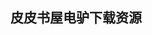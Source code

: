 ## 皮皮书屋电驴下载资源 

[Facts and Fallacies of Software Engineering.chm]: (ed2k://|file|Facts%20and%20Fallacies%20of%20Software%20Engineering.chm|363758|8c55bc99b0a99d9e76a3e7a43eb96a2c|h=codf36ybbvnjlzwode5t6tmc42bfw6j4|/)

[Microsoft SQL Server 2012 High-Performance T-SQL Using Window Functions.pdf]: (ed2k://|file|Microsoft%20SQL%20Server%202012%20High-Performance%20T-SQL%20Using%20Window%20Functions.pdf|3771864|4bf3c154e7d97ea0dd955e6f123bfde5|h=xrepjjwp3jcq2cti7jeexhsvxuiyltzj|/)

[ZigBee无线网络技术入门与实战.pdf]: (ed2k://|file|ZigBee%E6%97%A0%E7%BA%BF%E7%BD%91%E7%BB%9C%E6%8A%80%E6%9C%AF%E5%85%A5%E9%97%A8%E4%B8%8E%E5%AE%9E%E6%88%98.pdf|29389668|e66aeac61812ee617b478d99868ae5ff|h=ukpnobrhjmly2lv5q6sf4f6xbgus5j5e|/)

[Windows NT File System Internals.pdf]: (ed2k://|file|Windows%20NT%20File%20System%20Internals.pdf|15896792|26fc2e3d446cec64fc6230fc74c9b9d2|h=sfo7qzmgarhdqck4grwb7yffeg2ywx4x|/)

[Object-oriented Programmierung with ANSI-C.pdf]: (ed2k://|file|Object-oriented%20Programmierung%20with%20ANSI-C.pdf|1233066|69df285c0bff4fe2f85e4d8b9f25c1f3|h=b6fvoqy6ggnd4cj6punc6nhohbq74okc|/)

[MCTS 70-448 Microsoft SQL Server 2008 Business Intelligence Development and Maintenance.pdf]: (ed2k://|file|MCTS%2070-448%20Microsoft%20SQL%20Server%202008%20Business%20Intelligence%20Development%20and%20Maintenance.pdf|7906088|82b1fe75a2101c4d7ad8311619fb4c9b|h=wdy7p2gkh26rdkcc4ummvhhsafbyhy5q|/)

[VMware VI3 Implementation and Administration.pdf]: (ed2k://|file|VMware%20VI3%20Implementation%20and%20Administration.pdf|17216779|1791fc6566b33876a15e9569cf23cce1|h=345mcdklxupb2utmwraugnvx6czuvbhb|/)

[Eclipse IDE Pocket Guide.chm]: (ed2k://|file|Eclipse%20IDE%20Pocket%20Guide.chm|361803|b90a7da8ad7f7dc58340d0bc1fed27e9|h=2wsnafkoi7tqmthcttuaqk7qiduuc2wr|/)

[Handbook of Web Log Analysis.pdf]: (ed2k://|file|Handbook%20of%20Web%20Log%20Analysis.pdf|14160680|93665d4cb48855f823db93ee69cbc692|h=jcikrvqpy7ded2bhhoc6ehk7urosswjh|/)

[Pragmatic Programmer, The_ From Journeyman to Master.chm]: (ed2k://|file|Pragmatic%20Programmer%2C%20The_%20From%20Journeyman%20to%20Master.chm|950148|09e61f1b6fc35c49ff2602d4777df061|h=2uaqg2fdo636nlcs7zui3nihku2hzf42|/)

[Ubuntu Server最佳方案（二）.pdf]: (ed2k://|file|Ubuntu%20Server%E6%9C%80%E4%BD%B3%E6%96%B9%E6%A1%88%EF%BC%88%E4%BA%8C%EF%BC%89.pdf|29395598|c3b1ae37766b39f531c16ce4b5595ea9|h=izsdzpa6jn7dikiipmjhqsnkdslwlkq3|/)

[Photoshop CS5_ Top 100 Simplified Tips and Tricks (2010).pdf]: (ed2k://|file|Photoshop%20CS5_%20Top%20100%20Simplified%20Tips%20and%20Tricks%20%282010%29.pdf|28836881|970ae4b757ecb6ae5194f9b22e3106d2|h=r7xpwlyouz4oa5j5al4l2qxji5o5uke7|/)

[项目自动化之道.pdf]: (ed2k://|file|%E9%A1%B9%E7%9B%AE%E8%87%AA%E5%8A%A8%E5%8C%96%E4%B9%8B%E9%81%93.pdf|10122231|0477c2b30ddec20be4668c935be92aba|h=7kotrioviv72jq3xrpdgux6uwcawekdg|/)

[Calculus Made Easy.pdf]: (ed2k://|file|Calculus%20Made%20Easy.pdf|17283051|f9b9fec7ce288e964ad1254f65f2f716|h=b33zwmg6szwr2uojtw5ola5pjx32tb6c|/)

[Programming Languages.pdf]: (ed2k://|file|Programming%20Languages.pdf|6286413|b78d856af2fbb4de19c2a2fe646c9516|h=xqdtbtajryxq4rsoohdp2vdmxvfxqfgz|/)

[The Little MLer (EPUB).pdf]: (ed2k://|file|The%20Little%20MLer%20%28EPUB%29.pdf|14087704|3e5bf55b3b8c6a2320aa6e0a3e554e74|h=ev2j6lxwi2dllu6f4sfuxaacbdhaavv6|/)

[ANSI Common LISP.pdf]: (ed2k://|file|ANSI%20Common%20LISP.pdf|6133645|fefb3a5c361a0c1b724d4bd49c22b0b5|h=nmptac66baw5cjbt37y27likjlrmpgya|/)

[Pro ADO.NET Data Services_ Working with RESTful Data.pdf]: (ed2k://|file|Pro%20ADO.NET%20Data%20Services_%20Working%20with%20RESTful%20Data.pdf|3769823|e30e94de663b58819e625d671f20fe90|h=rasftvocwmm4n67tsr47e6xi2p6fjc43|/)

[AdvancED Flex 4.pdf]: (ed2k://|file|AdvancED%20Flex%204.pdf|14281140|b73d0a8f48aeeab8da856a38ec5d539d|h=ewjatlcowyc6mv7cblh2jnlk5h7ddbm7|/)

[InDesign CS5 For Dummies.pdf]: (ed2k://|file|InDesign%20CS5%20For%20Dummies.pdf|9976720|54f659ff4411b65cce8104c0259799e5|h=vy7afkh2jjwepzwcbadzgcvtgueoshdn|/)

[PDF Explained.pdf]: (ed2k://|file|PDF%20Explained.pdf|6306982|80029da11abc98fc392853f3c64e7bf2|h=cmmyg6npekvmqyqxdlbkoiqgqr2sn2at|/)

[VIM用户手册中文版.pdf]: (ed2k://|file|VIM%E7%94%A8%E6%88%B7%E6%89%8B%E5%86%8C%E4%B8%AD%E6%96%87%E7%89%88.pdf|2341712|5019e2544c1d7dcba17e5f60289dea25|h=rbofvka25nwfne2yzdd76ukbjjfdize7|/)

[Learning Flex 4_ Getting Up to Speed with Rich Internet Application Design and Development.pdf]: (ed2k://|file|Learning%20Flex%204_%20Getting%20Up%20to%20Speed%20with%20Rich%20Internet%20Application%20Design%20and%20Development.pdf|6863381|bcea14e5ca1451b525e4b78f4db88057|h=wwxe2zhknjeozybbwpgr64ujayrtkzyt|/)

[Principal Component Analysis.pdf]: (ed2k://|file|Principal%20Component%20Analysis.pdf|3315850|c325120fdfccc587022dd7427d1114fa|h=rmt334lib5yrqih4wdwqxqa2ganar34a|/)

[PHP and MySQL by Example.pdf]: (ed2k://|file|PHP%20and%20MySQL%20by%20Example.pdf|22729477|5e28a0ca794121d84bb1bc2c1d0bf45d|h=2kfkjcwg4x4fz7v6oaacrmrlml5ppt3l|/)

[RESTful Web Services Cookbook.pdf]: (ed2k://|file|RESTful%20Web%20Services%20Cookbook.pdf|2504908|4ac8e9c7cb5e1e41854971628123626b|h=4ocluj5spfrxsr7oqxpotcxjsujqniur|/)

[Sexy Web Design_ Creating Interfaces that Work.pdf]: (ed2k://|file|Sexy%20Web%20Design_%20Creating%20Interfaces%20that%20Work.pdf|72918114|b750bec4aafd9960f8192bfa9ef0f7f4|h=lg7j7z2mwh6y363zuvkyeefy7l7pjajo|/)

[Doctrine ORM for PHP.pdf]: (ed2k://|file|Doctrine%20ORM%20for%20PHP.pdf|2381511|931dccdd36f638e579a346d62b76b5ec|h=6mzduimnc7v3kq26blskesffqwgvviog|/)

[操作系统-内核与设计原理(第四版).pdf]: (ed2k://|file|%E6%93%8D%E4%BD%9C%E7%B3%BB%E7%BB%9F-%E5%86%85%E6%A0%B8%E4%B8%8E%E8%AE%BE%E8%AE%A1%E5%8E%9F%E7%90%86%28%E7%AC%AC%E5%9B%9B%E7%89%88%29.pdf|17121744|8cbd13d2ecbb0e43cc6bc97b04d2f419|h=npl3yayffmpmzjpzge4w5ymsslostufe|/)

[ISA System Architecture (3rd Edition).pdf]: (ed2k://|file|ISA%20System%20Architecture%20%283rd%20Edition%29.pdf|22546644|9ceb8278bd8f3e8ccf4860ced15164f7|h=kjdvf7zsq3sxlgg3bxhtukolfnwtb4uy|/)

[Expert Shell Scripting.pdf]: (ed2k://|file|Expert%20Shell%20Scripting.pdf|1473684|2399636b7f83546df83478a38056db1b|h=qrxcewixpx4mwmfg2e5vlblnopr3dx62|/)

[Getting the Hang of Web Typography.pdf]: (ed2k://|file|Getting%20the%20Hang%20of%20Web%20Typography.pdf|13906742|dcf1a96b625827a6ba600de4ece5a31d|h=hi65d7thyv5prmkdnhhlec3qhlvmy2au|/)

[JIRA 4 Essentials.pdf]: (ed2k://|file|JIRA%204%20Essentials.pdf|5831081|9d3e24278031a3bbbf29cd7b0112eb16|h=tagyfnez6u6jmkntcq2dgygdvhj4iyc4|/)

[不确定性人工智能.pdf]: (ed2k://|file|%E4%B8%8D%E7%A1%AE%E5%AE%9A%E6%80%A7%E4%BA%BA%E5%B7%A5%E6%99%BA%E8%83%BD.pdf|28720575|e46a401d23f504ffc8cec8f51e4dd9cd|h=6em472d2baaejsbqsppnjervavkrecbf|/)

[Modern Operating Systems 3rd edition(单面版).pdf]: (ed2k://|file|Modern%20Operating%20Systems%203rd%20edition%28%E5%8D%95%E9%9D%A2%E7%89%88%29.pdf|7521818|bb8308baf5adffff1fdd32eed3f170ed|h=bio2yftwpwlscq7rsz3bvjdhvbpeugof|/)

[My New iPad.pdf]: (ed2k://|file|My%20New%20iPad.pdf|47149279|382f8330302ecdd579c913d37721d009|h=5ddnl6h5xld34n6odgijk4smjxmhjhkz|/)

[css 3.0 参考手册.chm]: (ed2k://|file|css%203.0%20%E5%8F%82%E8%80%83%E6%89%8B%E5%86%8C.chm|389660|9dc4d3bbb83438cefbffe7e9ceabe554|h=3beha5rxnf6emwwloeh54pal3vu2euzf|/)

[Information Computing and Applications.pdf]: (ed2k://|file|Information%20Computing%20and%20Applications.pdf|8808572|905e121fd09013781d76505b89b7a70a|h=edldw6kkpvf7hgshnvip3tqlc5hkuico|/)

[Play Framework Cookbook.pdf]: (ed2k://|file|Play%20Framework%20Cookbook.pdf|2028879|b4590f8725ff51e2063a613d4ff9c0cd|h=adh6yddidi4ncybjr3krnnxc6xrmdar4|/)

[Improving Web Application Security_ Threats and Countermeasures.chm]: (ed2k://|file|Improving%20Web%20Application%20Security_%20Threats%20and%20Countermeasures.chm|6440160|a1eeee61e5c56d4edd8a2098006e1778|h=64jgm74r4f6drezt2wq4hvrffrc7gskc|/)

[Programming Groovy 2_ Dynamic Productivity for the Java Developer.pdf]: (ed2k://|file|Programming%20Groovy%202_%20Dynamic%20Productivity%20for%20the%20Java%20Developer.pdf|9313225|a4ca229a86591c8e642aad3d54f97517|h=32mn6vrsgsyax4ybamrn4bcisvomafnd|/)

[深入浅出MySQL  第2部分(文件超过50M,分2部分).pdf]: (ed2k://|file|%E6%B7%B1%E5%85%A5%E6%B5%85%E5%87%BAMySQL%20%20%E7%AC%AC2%E9%83%A8%E5%88%86%28%E6%96%87%E4%BB%B6%E8%B6%85%E8%BF%8750M%2C%E5%88%862%E9%83%A8%E5%88%86%29.pdf|51861925|3b9da7e7e40f00424aec0f5530361fac|h=gsqjdlmxjkpm3cooxcn64cuyw3jqaudl|/)

[Relational and XML Data Exchange.pdf]: (ed2k://|file|Relational%20and%20XML%20Data%20Exchange.pdf|850850|cc25c931a1e718a1d1e9fd0de871f72a|h=qoxtgr4nrmn4qunrcbnfqd7rkl4vjcdu|/)

[Evernote超效率数位笔记术.pdf]: (ed2k://|file|Evernote%E8%B6%85%E6%95%88%E7%8E%87%E6%95%B0%E4%BD%8D%E7%AC%94%E8%AE%B0%E6%9C%AF.pdf|26100017|468704a9f7ab738bbe8e339834c8236f|h=3cef3cfqdxqameqcsj4uahrwnek33tet|/)

[A Brief History of Computing, Second Edition.pdf]: (ed2k://|file|A%20Brief%20History%20of%20Computing%2C%20Second%20Edition.pdf|4839888|bf470c3139ca656f08581ec586417143|h=repepj3bnisf66j463mwwajcczbrtxrb|/)

[代码阅读方法和实践.pdf]: (ed2k://|file|%E4%BB%A3%E7%A0%81%E9%98%85%E8%AF%BB%E6%96%B9%E6%B3%95%E5%92%8C%E5%AE%9E%E8%B7%B5.pdf|40287221|41e4122c65a84dc1913c63aa65aa4fb9|h=fxqfonk3npap6sptv2amekabc3v5qlbg|/)

[Microsoft Outlook for Mac 2011 Step by Step.pdf]: (ed2k://|file|Microsoft%20Outlook%20for%20Mac%202011%20Step%20by%20Step.pdf|50571633|10fb6716b3f1dad63faeb210d5eb26be|h=quq3ybovlbyig2hxoijxorz4ioah3w7h|/)

[The Quick Python Book, Second Edition.pdf]: (ed2k://|file|The%20Quick%20Python%20Book%2C%20Second%20Edition.pdf|4625966|3a5ba21b688f7c1e5fb9880de2c0acc7|h=xiltpnoheksh527px7ogcznofpz4dchl|/)

[使用Perl实现系统管理自动化(第二版)(ZIP卷1).pdf]: (ed2k://|file|%E4%BD%BF%E7%94%A8Perl%E5%AE%9E%E7%8E%B0%E7%B3%BB%E7%BB%9F%E7%AE%A1%E7%90%86%E8%87%AA%E5%8A%A8%E5%8C%96%28%E7%AC%AC%E4%BA%8C%E7%89%88%29%28ZIP%E5%8D%B71%29.pdf|48234496|2a06da1e7e246a74e6b6b43f7e5486fc|h=vywgdo2w6tyravuwejwl5di7i2wcqecg|/)

[Bootstrap Responsive Web Development.pdf]: (ed2k://|file|Bootstrap%20Responsive%20Web%20Development.pdf|13388951|7941ab86817ab7dee5a5746760e4ff7a|h=chy4rn4emtclavsdmjex43t3nalj52eg|/)

[Mobile Development with C#.pdf]: (ed2k://|file|Mobile%20Development%20with%20C%23.pdf|6117232|2d411cb9adad50404c26d508e3203d4c|h=dskvttay5lur2rlu2lz66pradzdps6ep|/)

[Learn Excel 2011 for Mac.pdf]: (ed2k://|file|Learn%20Excel%202011%20for%20Mac.pdf|24498328|0e104e16312175c0c4a8d0a64f2b5c16|h=cglt5a2jas6dpfmc5x662mppehzbgotn|/)

[Microsoft Visual Studio Tips.chm]: (ed2k://|file|Microsoft%20Visual%20Studio%20Tips.chm|11713971|5ee07945b818e7302667825bb1095f27|h=z2h5my64tdtxhioz6z7irghuwffn3ujp|/)

[AsteriskNOW.pdf]: (ed2k://|file|AsteriskNOW.pdf|9037761|125ec31cdf24cbda986110cfd7730449|h=6dovaprurlrybgmyxpltrlbqndj72n2w|/)

[System Center 2012 Configuration Manager Unleashed (2个压缩文件的第一个).pdf]: (ed2k://|file|System%20Center%202012%20Configuration%20Manager%20Unleashed%20%282%E4%B8%AA%E5%8E%8B%E7%BC%A9%E6%96%87%E4%BB%B6%E7%9A%84%E7%AC%AC%E4%B8%80%E4%B8%AA%29.pdf|40000000|a892afc532637fc68021f8c2295f6de4|h=4axkc4r4b7f2cu6hrdvgsz6yah6ygqrv|/)

[Project management _ a systems approach to planning, scheduling, and conrolling10th edition.pdf]: (ed2k://|file|Project%20management%20_%20a%20systems%20approach%20to%20planning%2C%20scheduling%2C%20and%20conrolling10th%20edition.pdf|6450933|5b5cc6309706daed5b21cfd2f8ba7c3c|h=r4ipowihrte2xqt43k6nhvvyukebqskf|/)

[Infinity Science – Software Engineering and Testing.pdf]: (ed2k://|file|Infinity%20Science%20%E2%80%93%20Software%20Engineering%20and%20Testing.pdf|12185915|f9931b9ac3180fd90323e8be4d6e177f|h=gctat3gbwb3qmjnvnqtuwo5vsmyxdsuh|/)

[Ruby Pocket Reference.pdf]: (ed2k://|file|Ruby%20Pocket%20Reference.pdf|3728826|e3856cbf9c54e15311ea5537caa4babd|h=qcaurr5cdwuheu4awn6mllw6vsahnzkg|/)

[Practical Object-Oriented Design in Ruby (WE PDF).pdf]: (ed2k://|file|Practical%20Object-Oriented%20Design%20in%20Ruby%20%28WE%20PDF%29.pdf|1375030|eb00431aa3958b66d58f26cc1a482ed9|h=jujshwnsbtf4ytfdlk7qvttcrfvtqdnq|/)

[Optimizing Network Performance with Content Switching_ Server, Firewall and Cache Load Balancing.chm]: (ed2k://|file|Optimizing%20Network%20Performance%20with%20Content%20Switching_%20Server%2C%20Firewall%20and%20Cache%20Load%20Balancing.chm|3021344|f8082250a721737021bbd7e959292e2f|h=2234b3yrjuikvjcvyrcs7xqibmpx7x5g|/)

[Sams Teach Yourself jQuery Mobile in 24 Hours.pdf]: (ed2k://|file|Sams%20Teach%20Yourself%20jQuery%20Mobile%20in%2024%20Hours.pdf|17417627|b0826efc58ce8b4404522de561a5e5c7|h=7dqnmibghdoe6z4ddicmwltztihvxqjl|/)

[Statistics for High-dimensional Data.pdf]: (ed2k://|file|Statistics%20for%20High-dimensional%20Data.pdf|5806974|11db11b0208ce443511df6db202a5faf|h=jryr5eya2z73ew5qotxybhojkrdtivfx|/)

[P2P网络技术原理与C++开发案例.pdf]: (ed2k://|file|P2P%E7%BD%91%E7%BB%9C%E6%8A%80%E6%9C%AF%E5%8E%9F%E7%90%86%E4%B8%8EC%2B%2B%E5%BC%80%E5%8F%91%E6%A1%88%E4%BE%8B.pdf|51050471|38e59c10503a419d30a4c6a45e1c564b|h=xlhokxocnw5ttcwamtkuqlsmp6mujz2g|/)

[The Productive Programmer.pdf]: (ed2k://|file|The%20Productive%20Programmer.pdf|4560561|8ce3e9af91b637a048bcd3de66771e06|h=in7andfdoeyuj7rmp62yzyyhiekwzgiv|/)

[OSGI实战.pdf]: (ed2k://|file|OSGI%E5%AE%9E%E6%88%98.pdf|1928517|eecb3d45edc338f190af420c98c8975e|h=hdsw2fkvdoi24ygkfubdxc5ryqvan5jm|/)

[Animating with Stop Motion Pro.pdf]: (ed2k://|file|Animating%20with%20Stop%20Motion%20Pro.pdf|16936325|748e2e6e972abfbed80b1828d7809a8f|h=x34nk7fr5jc2zuguhvdvf3vn6acsaotc|/)

[iOS Programming_ The Big Nerd Ranch Guide (4th Edition).pdf]: (ed2k://|file|iOS%20Programming_%20The%20Big%20Nerd%20Ranch%20Guide%20%284th%20Edition%29.pdf|10278923|3954c5def4484f63aef60ef4c068527e|h=ly7karj4gcssxl5etdpu3mujbnv4dixk|/)

[Microsoft Windows Server 2008 Administration.pdf]: (ed2k://|file|Microsoft%20Windows%20Server%202008%20Administration.pdf|15773975|0f2f34aec9851e27734a8f73aeda111a|h=clhl53tw362eyuvzvvctzd67yipatm57|/)

[C in a Nutshell (canonical PDF).pdf]: (ed2k://|file|C%20in%20a%20Nutshell%20%28canonical%20PDF%29.pdf|7429843|4d9ffc6279301512f5c7ce64fef97dea|h=6dehbkjkxrde2vb7ktkqmumfhcw5hcpb|/)

[Java 7 Concurrency Cookbook.pdf]: (ed2k://|file|Java%207%20Concurrency%20Cookbook.pdf|2504062|092638635841f5463e4dfbc5086babe4|h=yoysiiik7rwxh7copzkgge525zht7tcs|/)

[Harry Potter and the goblet of fire.pdf]: (ed2k://|file|Harry%20Potter%20and%20the%20goblet%20of%20fire.pdf|6136686|53ac99bbb7070a06119e941983297387|h=6dv7qwcgif3tkazuvsczxbbzgguutmem|/)

[The Death of the Internet.pdf]: (ed2k://|file|The%20Death%20of%20the%20Internet.pdf|3524002|071930a7473141820f1d1c9e53c7420d|h=wnqzh4b37xpkkmroa6tdwfnw2dodioo3|/)

[HTML5_ The Missing Manual.pdf]: (ed2k://|file|HTML5_%20The%20Missing%20Manual.pdf|20971178|47f4c187518f423edeceaabb9eae24ef|h=bjx3x6v2niy5thlsfeq5t4b7fditvhzc|/)

[A Practical Guide to Linux Commands, Editors, and Shell Programming.pdf]: (ed2k://|file|A%20Practical%20Guide%20to%20Linux%20Commands%2C%20Editors%2C%20and%20Shell%20Programming.pdf|5423067|5ac1dd8608ff0561e41831b75fc38d7b|h=sxd2uizijkwomgoou55hwd7h3rloa7yn|/)

[Customizing the Microsoft .NET Framework Common Language Runtime.chm]: (ed2k://|file|Customizing%20the%20Microsoft%20.NET%20Framework%20Common%20Language%20Runtime.chm|6322668|02eb44e801e37e4f9ebb638b419fa791|h=5bzrlcxh6yrdhexp5g7hjmrtl5gmrblu|/)

[Sams Teach Yourself Microsoft Windows 7 in 10 Minutes.pdf]: (ed2k://|file|Sams%20Teach%20Yourself%20Microsoft%20Windows%207%20in%2010%20Minutes.pdf|18138043|a9764694a3df5024292b23fc711b3475|h=t6o3vh52knpvoia5jzjqe22ielitilox|/)

[Experience Design.pdf]: (ed2k://|file|Experience%20Design.pdf|9396316|e8ddb3c5cfb2eb4df355bf3d410e862a|h=wy3i2j67tzosu5jzuytqblmajwbcrgye|/)

[Virtualization and Forensics_ A Digital Forensic Investigator’s Guide to Virtual Environments.pdf]: (ed2k://|file|Virtualization%20and%20Forensics_%20A%20Digital%20Forensic%20Investigator%E2%80%99s%20Guide%20to%20Virtual%20Environments.pdf|18037871|2dbbb96761c73b56201614f61dba433d|h=m7ntdvcdzj7s5ax4y67qzxss7s7ndbfo|/)

[Visual C# 2008 Step by step.pdf]: (ed2k://|file|Visual%20C%23%202008%20Step%20by%20step.pdf|13957715|5596648707c2c2e198053ff1be945ebf|h=x2jwbx73yx4dktsb5zcwp2mbvnanumed|/)

[Head First iPhone Development.pdf]: (ed2k://|file|Head%20First%20iPhone%20Development.pdf|16439014|97520e020ce9a5afbcfba2ffaa77eeef|h=vdblts4snxhf3pxbjygf72bazyjojpnr|/)

